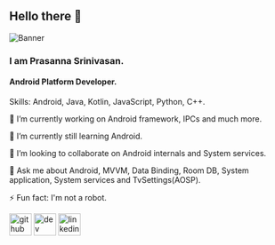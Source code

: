 ## Hello there 👋

![Banner](https://github.com/prasansrini/prasansrini/blob/master/android-banner-logo.png)

### I am Prasanna Srinivasan.
#### Android Platform Developer.

Skills: Android, Java, Kotlin, JavaScript, Python, C++.

🔭 I’m currently working on Android framework, IPCs and much more.

🌱 I’m currently still learning Android.

👯 I’m looking to collaborate on Android internals and System services.

💬 Ask me about Android, MVVM, Data Binding, Room DB, System application, System services and TvSettings(AOSP).

⚡ Fun fact: I'm not a robot.

[<img src='https://cdn.jsdelivr.net/npm/simple-icons@3.0.1/icons/github.svg' alt='github' target="_blank" height='40'>](https://github.com/prasansrini)  [<img src='https://cdn.jsdelivr.net/npm/simple-icons@3.0.1/icons/dev-dot-to.svg' alt='dev' height='40'>](https://dev.to/prasan29)  [<img src='https://cdn.jsdelivr.net/npm/simple-icons@3.0.1/icons/linkedin.svg' alt='linkedin' height='40'>](https://www.linkedin.com/in/prasanna-srinivasan/)

